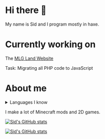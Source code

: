 <!-- github readme stats theme: bear -->

# Hi there 👋

My name is Sid and I program mostly in haxe.

# Currently working on

The [MLG Land Website](http://mlgland.net)

Task: Migrating all PHP code to JavaScript

# About me

<details>
  <summary>Languages I know</summary>
CSS<br>
C++<br>
Haxe<br>
HTML<br>
Lua<br>
Java<br>
JavaScript
</details>

I make a lot of Minecraft mods and 2D games.

[![Sid's GitHub stats](https://github-readme-stats.vercel.app/api?username=basiccorruption&theme=bear)](https://github.com/anuraghazra/github-readme-stats)

[![Sid's GitHub stats](https://github-readme-stats.vercel.app/api/top-langs/?username=basiccorruption&layout=compact&theme=highcontrast)](https://github.com/anuraghazra/github-readme-stats)
